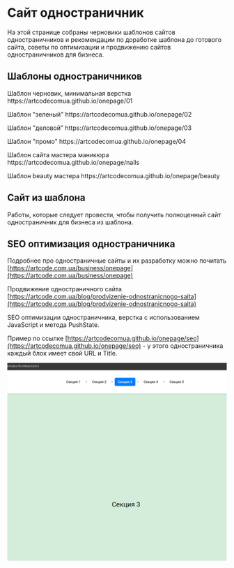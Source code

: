 <h1>Сайт одностраничник</h1>

<p>На этой странице собраны черновики шаблонов сайтов одностраничников и рекомендации по доработке шаблона до готового сайта, советы по оптимизации и продвижению сайтов одностраничников для бизнеса.</p>


<h2>Шаблоны одностраничников</h2>

<p>Шаблон черновик, минимальная верстка https://artcodecomua.github.io/onepage/01</p>

<p>Шаблон "зеленый" https://artcodecomua.github.io/onepage/02</p>

<p>Шаблон "деловой" https://artcodecomua.github.io/onepage/03</p>

<p>Шаблон "промо" https://artcodecomua.github.io/onepage/04</p>

<p>Шаблон сайта мастера маникюра https://artcodecomua.github.io/onepage/nails</p>

<p>Шаблон beauty мастера https://artcodecomua.github.io/onepage/beauty</p>


<h2>Сайт из шаблона</h2>

<p>Работы, которые следует провести, чтобы получить полноценный сайт одностраничник для бизнеса из шаблона.</p>


<h2>SEO оптимизация одностраничника</h2>

Подробнее про одностраничные сайты и их разработку можно почитать [https://artcode.com.ua/business/onepage](https://artcode.com.ua/business/onepage)

Продвижение одностраничного сайта [https://artcode.com.ua/blog/prodvizenie-odnostranicnogo-saita](https://artcode.com.ua/blog/prodvizenie-odnostranicnogo-saita)

<p>SEO оптимизации одностраничника, верстка с использованием JavaScript и метода PushState.</p>

Пример по ссылке [https://artcodecomua.github.io/onepage/seo](https://artcodecomua.github.io/onepage/seo) - у этого одностраничника каждый блок имеет свой URL и Title.

![preview img](/preview.png)

